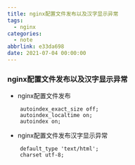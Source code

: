 ```yaml
---
title: nginx配置文件发布以及汉字显示异常
tags:
  - nginx
categories:
  - note
abbrlink: e33da698
date: 2021-07-04 00:00:00
---
```


### nginx配置文件发布以及汉字显示异常



* nginx配置文件发布

```
    autoindex_exact_size off;
    autoindex_localtime on;
    autoindex on;

```

* nginx配置文件发布汉字显示异常

```
    default_type 'text/html';
    charset utf-8;
```




